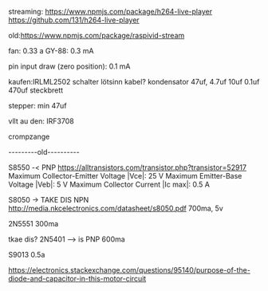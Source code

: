 
streaming:
https://www.npmjs.com/package/h264-live-player
https://github.com/131/h264-live-player

old:https://www.npmjs.com/package/raspivid-stream


fan: 0.33 a
GY-88: 0.3 mA

pin input draw (zero position): 0.1 mA


kaufen:IRLML2502
schalter
lötsinn
kabel?
kondensator 47uf, 4.7uf 10uf
0.1uf
470uf
steckbrett

stepper: min 47uf

vllt au den:
IRF3708

crompzange






---------old----------



S8550 -< PNP
https://alltransistors.com/transistor.php?transistor=52917
Maximum Collector-Emitter Voltage |Vce|: 25 V
Maximum Emitter-Base Voltage |Veb|: 5 V
Maximum Collector Current |Ic max|: 0.5 A

S8050 -> TAKE DIS NPN
http://media.nkcelectronics.com/datasheet/s8050.pdf
700ma, 5v


2N5551 
300ma


tkae dis? 2N5401 --> is PNP
600ma


S9013 
0.5a

https://electronics.stackexchange.com/questions/95140/purpose-of-the-diode-and-capacitor-in-this-motor-circuit